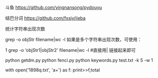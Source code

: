 斗鱼
https://github.com/yingnansong/pydouyu

结巴分词
https://github.com/fxsjy/jieba

统计字符串出现次数  


grep -o objStr  filename|wc -l
如果是多个字符串出现次数，可使用：

1
grep -o ‘objStr1\|objStr2'  filename|wc -l  #直接用\| 链接起来即可


python getdm.py
python fenci.py
python keywords.py test.txt -k 5 -w 1




with open('1898q.txt', 'a+') as f:
            print>>f,total

